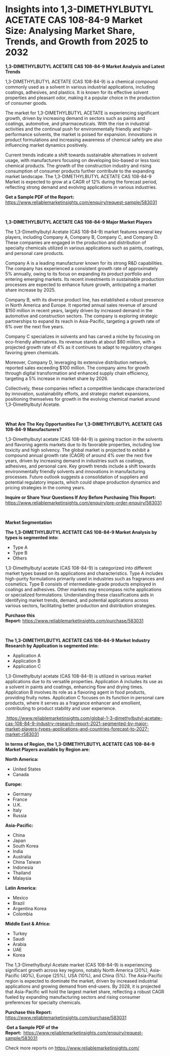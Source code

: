 <p><h1>Insights into 1,3-DIMETHYLBUTYL ACETATE CAS 108-84-9 Market Size: Analysing Market Share, Trends, and Growth from 2025 to 2032</h1></p><p><strong>1,3-DIMETHYLBUTYL ACETATE CAS 108-84-9 Market Analysis and Latest Trends</strong></p>
<p><p>1,3-DIMETHYLBUTYL ACETATE (CAS 108-84-9) is a chemical compound commonly used as a solvent in various industrial applications, including coatings, adhesives, and plastics. It is known for its effective solvent properties and pleasant odor, making it a popular choice in the production of consumer goods.</p><p>The market for 1,3-DIMETHYLBUTYL ACETATE is experiencing significant growth, driven by increasing demand in sectors such as paints and coatings, automotive, and pharmaceuticals. With the rise in industrial activities and the continual push for environmentally friendly and high-performance solvents, the market is poised for expansion. Innovations in product formulations and increasing awareness of chemical safety are also influencing market dynamics positively.</p><p>Current trends indicate a shift towards sustainable alternatives in solvent usage, with manufacturers focusing on developing bio-based or less toxic chemical products. The growth of the construction industry and rising consumption of consumer products further contribute to the expanding market landscape. The 1,3-DIMETHYLBUTYL ACETATE CAS 108-84-9 Market is expected to grow at a CAGR of 12% during the forecast period, reflecting strong demand and evolving applications in various industries.</p></p>
<p><strong>Get a Sample PDF of the Report:&nbsp;</strong> <a href="https://www.reliablemarketinsights.com/enquiry/request-sample/583031?utm_campaign=2199&utm_medium=2&utm_source=Github&utm_content=ia&utm_term=23032025&utm_id=13-dimethylbutyl-acetate-cas-108-84-9">https://www.reliablemarketinsights.com/enquiry/request-sample/583031</a></p>
<p>&nbsp;</p>
<p><strong>1,3-DIMETHYLBUTYL ACETATE CAS 108-84-9 Major Market Players</strong></p>
<p><p>The 1,3-Dimethylbutyl Acetate (CAS 108-84-9) market features several key players, including Company A, Company B, Company C, and Company D. These companies are engaged in the production and distribution of specialty chemicals utilized in various applications such as paints, coatings, and personal care products.</p><p>Company A is a leading manufacturer known for its strong R&D capabilities. The company has experienced a consistent growth rate of approximately 5% annually, owing to its focus on expanding its product portfolio and entering emerging markets. Its recent investments in sustainable production processes are expected to enhance future growth, anticipating a market share increase by 2025.</p><p>Company B, with its diverse product line, has established a robust presence in North America and Europe. It reported annual sales revenue of around $150 million in recent years, largely driven by increased demand in the automotive and construction sectors. The company is exploring strategic partnerships to expand its reach in Asia-Pacific, targeting a growth rate of 6% over the next five years.</p><p>Company C specializes in solvents and has carved a niche by focusing on eco-friendly alternatives. Its revenue stands at about $80 million, with a projected growth rate of 4% as it continues to adapt to regulatory changes favoring green chemicals. </p><p>Moreover, Company D, leveraging its extensive distribution network, reported sales exceeding $100 million. The company aims for growth through digital transformation and enhanced supply chain efficiency, targeting a 5% increase in market share by 2026.</p><p>Collectively, these companies reflect a competitive landscape characterized by innovation, sustainability efforts, and strategic market expansions, positioning themselves for growth in the evolving chemical market around 1,3-Dimethylbutyl Acetate.</p></p>
<p>&nbsp;</p>
<p><strong>What Are The Key Opportunities For 1,3-DIMETHYLBUTYL ACETATE CAS 108-84-9 Manufacturers?</strong></p>
<p><p>1,3-Dimethylbutyl acetate (CAS 108-84-9) is gaining traction in the solvents and flavoring agents markets due to its favorable properties, including low toxicity and high solvency. The global market is projected to exhibit a compound annual growth rate (CAGR) of around 4% over the next five years, driven by increasing demand in industries such as coatings, adhesives, and personal care. Key growth trends include a shift towards environmentally friendly solvents and innovations in manufacturing processes. Future outlook suggests a consolidation of suppliers and potential regulatory impacts, which could shape production dynamics and pricing strategies in the coming years.</p></p>
<p><strong>Inquire or Share Your Questions If Any Before Purchasing This Report:</strong> <a href="https://www.reliablemarketinsights.com/enquiry/pre-order-enquiry/583031?utm_campaign=2199&utm_medium=2&utm_source=Github&utm_content=ia&utm_term=23032025&utm_id=13-dimethylbutyl-acetate-cas-108-84-9">https://www.reliablemarketinsights.com/enquiry/pre-order-enquiry/583031</a></p>
<p>&nbsp;</p>
<p><strong>Market Segmentation</strong></p>
<p><strong>The 1,3-DIMETHYLBUTYL ACETATE CAS 108-84-9 Market Analysis by types is segmented into:</strong></p>
<p><ul><li>Type A</li><li>Type B</li><li>Others</li></ul></p>
<p><p>1,3-Dimethylbutyl acetate (CAS 108-84-9) is categorized into different market types based on its applications and characteristics. Type A includes high-purity formulations primarily used in industries such as fragrances and cosmetics. Type B consists of intermediate-grade products employed in coatings and adhesives. Other markets may encompass niche applications or specialized formulations. Understanding these classifications aids in identifying market trends, demand, and potential applications across various sectors, facilitating better production and distribution strategies.</p></p>
<p><strong>Purchase this Report:&nbsp;</strong><a href="https://www.reliablemarketinsights.com/purchase/583031?utm_campaign=2199&utm_medium=2&utm_source=Github&utm_content=ia&utm_term=23032025&utm_id=13-dimethylbutyl-acetate-cas-108-84-9">https://www.reliablemarketinsights.com/purchase/583031</a></p>
<p>&nbsp;</p>
<p><strong>The 1,3-DIMETHYLBUTYL ACETATE CAS 108-84-9 Market Industry Research by Application is segmented into:</strong></p>
<p><ul><li>Application A</li><li>Application B</li><li>Application C</li></ul></p>
<p><p>1,3-Dimethylbutyl acetate (CAS 108-84-9) is utilized in various market applications due to its versatile properties. Application A includes its use as a solvent in paints and coatings, enhancing flow and drying times. Application B involves its role as a flavoring agent in food products, providing fruity notes. Application C focuses on its function in personal care products, where it serves as a fragrance enhancer and emollient, contributing to product stability and user experience.</p></p>
<p><a href="https://www.reliablemarketinsights.com/global-1-3-dimethylbutyl-acetate-cas-108-84-9-industry-research-report-2021-segmented-by-major-market-players-types-applications-and-countries-forecast-to-2027-market-r583031?utm_campaign=2199&utm_medium=2&utm_source=Github&utm_content=ia&utm_term=23032025&utm_id=13-dimethylbutyl-acetate-cas-108-84-9">&nbsp;https://www.reliablemarketinsights.com/global-1-3-dimethylbutyl-acetate-cas-108-84-9-industry-research-report-2021-segmented-by-major-market-players-types-applications-and-countries-forecast-to-2027-market-r583031</a></p>
<p><strong>In terms of Region, the 1,3-DIMETHYLBUTYL ACETATE CAS 108-84-9 Market Players available by Region are:</strong></p>
<p>
    <p> <strong> North America: </strong>
        <ul>
            <li>United States</li>
            <li>Canada</li>
        </ul>
        </p> 
    <p> <strong> Europe: </strong>
        <ul>
            <li>Germany</li>
            <li>France</li>
            <li>U.K.</li>
            <li>Italy</li>
            <li>Russia</li>
        </ul>
        </p> 
    <p> <strong> Asia-Pacific: </strong>
        <ul>
            <li>China</li>
            <li>Japan</li>
            <li>South Korea</li>
            <li>India</li>
            <li>Australia</li>
            <li>China Taiwan</li>
            <li>Indonesia</li>
            <li>Thailand</li>
            <li>Malaysia</li>
        </ul>
        </p> 
    <p> <strong> Latin America: </strong>
        <ul>
            <li>Mexico</li>
            <li>Brazil</li>
            <li>Argentina Korea</li>
            <li>Colombia</li>
        </ul>
        </p> 
    <p> <strong> Middle East & Africa: </strong>
        <ul>
            <li>Turkey</li>
            <li>Saudi</li>
            <li>Arabia</li>
            <li>UAE</li>
            <li>Korea</li>
        </ul>
    </p>
    </p>
<p><p>The 1,3-Dimethylbutyl Acetate market (CAS 108-84-9) is experiencing significant growth across key regions, notably North America (20%), Asia-Pacific (40%), Europe (25%), USA (10%), and China (5%). The Asia-Pacific region is expected to dominate the market, driven by increased industrial applications and growing demand from end-users. By 2028, it is projected that Asia-Pacific will hold the largest market share, reflecting a robust CAGR fueled by expanding manufacturing sectors and rising consumer preferences for specialty chemicals.</p></p>
<p><strong>Purchase this Report: </strong><a href="https://www.reliablemarketinsights.com/purchase/583031?utm_campaign=2199&utm_medium=2&utm_source=Github&utm_content=ia&utm_term=23032025&utm_id=13-dimethylbutyl-acetate-cas-108-84-9">https://www.reliablemarketinsights.com/purchase/583031</a></p>
<p>&nbsp;<strong>Get a Sample PDF of the Report:&nbsp;&nbsp;</strong><a href="https://www.reliablemarketinsights.com/enquiry/request-sample/583031?utm_campaign=2199&utm_medium=2&utm_source=Github&utm_content=ia&utm_term=23032025&utm_id=13-dimethylbutyl-acetate-cas-108-84-9">https://www.reliablemarketinsights.com/enquiry/request-sample/583031</a></p>
<p><strong></strong></p>
<p>Check more reports on <a href="https://www.reliablemarketinsights.com/?utm_campaign=2199&utm_medium=2&utm_source=Github&utm_content=ia&utm_term=23032025&utm_id=13-dimethylbutyl-acetate-cas-108-84-9">https://www.reliablemarketinsights.com/</a></p>